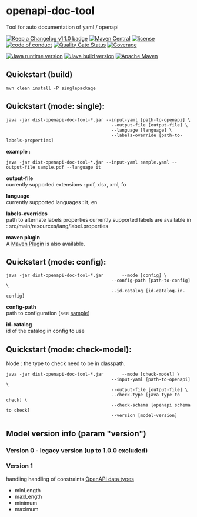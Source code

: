 # openapi-doc-tool

Tool for auto documentation of yaml / openapi

[![Keep a Changelog v1.1.0 badge](https://img.shields.io/badge/changelog-Keep%20a%20Changelog%20v1.1.0-%23E05735)](CHANGELOG.md) 
[![Maven Central](https://img.shields.io/maven-central/v/org.fugerit.java/openapi-doc-tool.svg)](https://mvnrepository.com/artifact/org.fugerit.java/openapi-doc-tool)
[![license](https://img.shields.io/badge/License-Apache%20License%202.0-teal.svg)](https://opensource.org/licenses/Apache-2.0)
[![code of conduct](https://img.shields.io/badge/conduct-Contributor%20Covenant-purple.svg)](https://github.com/fugerit-org/fj-universe/blob/main/CODE_OF_CONDUCT.md)
[![Quality Gate Status](https://sonarcloud.io/api/project_badges/measure?project=fugerit-org_openapi-doc-tool&metric=alert_status)](https://sonarcloud.io/summary/new_code?id=fugerit-org_openapi-doc-tool)
[![Coverage](https://sonarcloud.io/api/project_badges/measure?project=fugerit-org_openapi-doc-tool&metric=coverage)](https://sonarcloud.io/summary/new_code?id=fugerit-org_openapi-doc-tool)

[![Java runtime version](https://img.shields.io/badge/run%20on-java%208+-%23113366.svg?style=for-the-badge&logo=openjdk&logoColor=white)](https://universe.fugerit.org/src/docs/versions/java11.html)
[![Java build version](https://img.shields.io/badge/build%20on-java%2011+-%23ED8B00.svg?style=for-the-badge&logo=openjdk&logoColor=white)](https://universe.fugerit.org/src/docs/versions/java11.html)
[![Apache Maven](https://img.shields.io/badge/Apache%20Maven-3.9.0+-C71A36?style=for-the-badge&logo=Apache%20Maven&logoColor=white)](https://universe.fugerit.org/src/docs/versions/maven3_9.html)

## Quickstart (build)

```
mvn clean install -P singlepackage		
```

## Quickstart (mode: single):

```
java -jar dist-openapi-doc-tool-*.jar --input-yaml [path-to-openapi] \
										--output-file [output-file] \
										--language [language] \
										--labels-override [path-to-labels-properties]
```
										
**example :**  

```
java -jar dist-openapi-doc-tool-*.jar --input-yaml sample.yaml --output-file sample.pdf --language it
```

**output-file**   
currently supported extensions : pdf, xlsx, xml, fo

**language**  
currently supported languages : it, en

**labels-overrides**   
path to alternate labels properties
currently supported labels are available in : src/main/resources/lang/label.properties

**maven plugin**  
A [Maven Plugin](https://github.com/fugerit-org/yaml-doc-maven-plugin) is also available.


## Quickstart (mode: config):

```
java -jar dist-openapi-doc-tool-*.jar 		--mode [config] \
										--config-path [path-to-config] \
										--id-catalog [id-catalog-in-config]
```

**config-path**   
path to configuration (see [sample](src/test/resources/yaml-doc-config.xml))

**id-catalog**   
id of the catalog in config to use


## Quickstart (mode: check-model):

Node : the type to check need to be in classpath.

```
java -jar dist-openapi-doc-tool-*.jar 		--mode [check-model] \
										--input-yaml [path-to-openapi] \
										--output-file [output-file] \
										--check-type [java type to check] \
										--check-schema [openapi schema to check]
										--version [model-version]
```

## Model version info (param "version")

### Version 0 - legacy version (up to 1.0.0 excluded)

### Version 1

handling handling of constraints [OpenAPI data types](https://swagger.io/docs/specification/data-models/data-types/)
 - minLength
 - maxLength
 - minimum
 - maximum 
